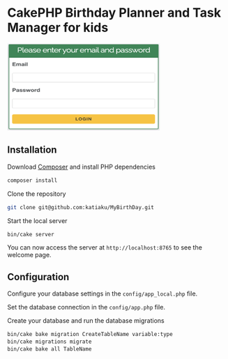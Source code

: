 # CakePHP Birthday Planner and Task Manager for kids

<img src="webroot/img/login.png" alt="Login" width="350" height="200">

## Installation

Download [Composer](https://getcomposer.org/doc/00-intro.md) and install PHP dependencies

```bash
composer install
```

Clone the repository

```bash
git clone git@github.com:katiaku/MyBirthDay.git
```

Start the local server

```bash
bin/cake server
```

You can now access the server at `http://localhost:8765` to see the welcome page.

## Configuration

Configure your database settings in the `config/app_local.php` file.

Set the database connection in the `config/app.php` file.

Create your database and run the database migrations

```bash
bin/cake bake migration CreateTableName variable:type
bin/cake migrations migrate
bin/cake bake all TableName
```
